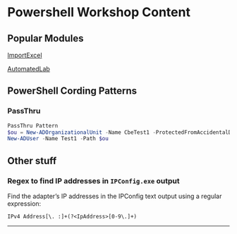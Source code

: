 # Powershell Workshop Content

## Popular Modules

[ImportExcel](https://www.powershellgallery.com/packages/ImportExcel/7.8.1)

[AutomatedLab](https://automatedlab.org/)

## PowerShell Cording Patterns

### PassThru

```powershell
PassThru Pattern
$ou = New-ADOrganizationalUnit -Name CbeTest1 -ProtectedFromAccidentalDeletion $false -PassThru
New-ADUser -Name Test1 -Path $ou 
```


## Other stuff

### Regex to find IP addresses in `IPConfig.exe` output

Find the adapter’s IP addresses in the IPConfig text output using a regular expression:

```regex
IPv4 Address[\. :]+(?<IpAddress>[0-9\.]+)
```

---